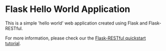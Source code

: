 # Flask Hello World Application
 This is a simple 'hello world' web application created using Flask and Flask-RESTful.

For more information, please check our the [Flask-RESTful quickstart tutorial](https://flask-restful.readthedocs.io/en/latest/quickstart.html).
